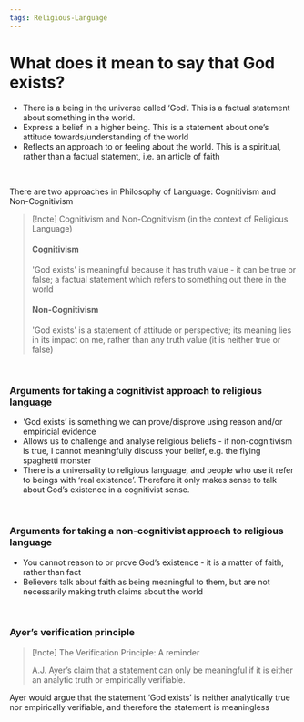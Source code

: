 ```yaml
---
tags: Religious-Language
---
```

# What does it mean to say that God exists?

- There is a being in the universe called ‘God’. This is a factual statement about something in the world.
- Express a belief in a higher being. This is a statement about one’s attitude towards/understanding of the world
- Reflects an approach to or feeling about the world. This is a spiritual, rather than a factual statement, i.e. an article of faith
</br>




There are two approaches in Philosophy of Language: Cognitivism and Non-Cognitivism


> [!note] Cognitivism and Non-Cognitivism (in the context of Religious Language) 
> 
> <h4>Cognitivism</h4>
> 
> 'God exists' is meaningful because it has truth value - it can be true or false; a factual statement which refers to something out there in the world
> 
> <h4>Non-Cognitivism</h4>
> 
> 'God exists' is a statement of attitude or perspective; its meaning lies in its impact on me, rather than any truth value (it is neither true or false)
> 


</br>

### Arguments for taking a cognitivist approach to religious language

- ‘God exists’ is something we can prove/disprove using reason and/or empiricial evidence
- Allows us to challenge and analyse religious beliefs - if non-cognitivism is true, I cannot meaningfully discuss your belief, e.g. the flying spaghetti monster
- There is a universality to religious language, and people who use it refer to beings with ‘real existence’. Therefore it only makes sense to talk about God’s existence in a cognitivist sense.





</br>

### Arguments for taking a non-cognitivist approach to religious language

- You cannot reason to or prove God’s existence - it is a matter of faith, rather than fact
- Believers talk about faith as being meaningful to them, but are not necessarily making truth claims about the world





</br>

### Ayer’s verification principle

> [!note] The Verification Principle: A reminder
> 
> 
> 
> 
> A.J. Ayer’s claim that a statement can only be meaningful if it is either an analytic truth or empirically verifiable.

Ayer would argue that the statement ‘God exists’ is neither analytically true nor empirically verifiable, and therefore the statement is meaningless
